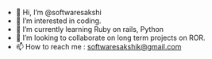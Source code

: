 - 👋 Hi, I’m @softwaresakshi
- 👀 I’m interested in coding.
- 🌱 I’m currently learning Ruby on rails, Python
- 💞️ I’m looking to collaborate on long term projects on ROR.
- 📫 How to reach me : softwaresakshik@gmail.com

<!---
softwaresakshi/softwaresakshi is a ✨ special ✨ repository because its `README.md` (this file) appears on your GitHub profile.
You can click the Preview link to take a look at your changes.
--->
